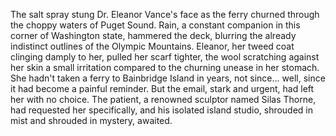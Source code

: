 The salt spray stung Dr. Eleanor Vance's face as the ferry churned through the choppy waters of Puget Sound.  Rain, a constant companion in this corner of Washington state, hammered the deck, blurring the already indistinct outlines of the Olympic Mountains.  Eleanor, her tweed coat clinging damply to her, pulled her scarf tighter, the wool scratching against her skin a small irritation compared to the churning unease in her stomach.  She hadn't taken a ferry to Bainbridge Island in years, not since… well, since it had become a painful reminder.  But the email, stark and urgent, had left her with no choice.  The patient, a renowned sculptor named Silas Thorne, had requested her specifically, and his isolated island studio, shrouded in mist and shrouded in mystery, awaited.

